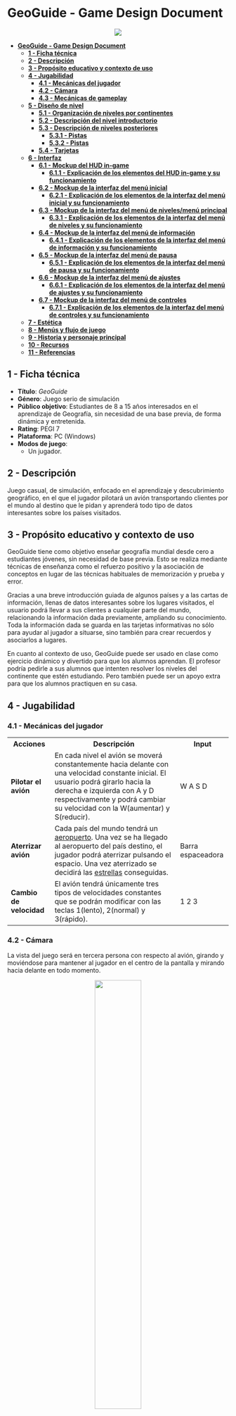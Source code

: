 # **GeoGuide - Game Design Document**
<p align="center"><img src="./imagenesGDD/geoguideTitulo.png"></p>

- [**GeoGuide - Game Design Document**](#geoguide---game-design-document)
	- [**1 - Ficha técnica**](#1---ficha-técnica)
	- [**2 - Descripción**](#2---descripción)
	- [**3 - Propósito educativo y contexto de uso**](#3---propósito-educativo-y-contexto-de-uso)
	- [**4 - Jugabilidad**](#4---jugabilidad)
		- [**4.1 - Mecánicas del jugador**](#41---mecánicas-del-jugador)
		- [**4.2 - Cámara**](#42---cámara)
		- [**4.3 - Mecánicas de gameplay**](#43---mecánicas-de-gameplay)
	- [**5 - Diseño de nivel**](#5---diseño-de-nivel)
		- [**5.1 - Organización de niveles por continentes**](#51---organización-de-niveles-por-continentes)
		- [**5.2 - Descripción del nivel introductorio**](#52---descripción-del-nivel-introductorio)
		- [**5.3 - Descripción de niveles posteriores**](#53---descripción-de-niveles-posteriores)
			- [**5.3.1 - Pistas**](#531---pistas)
			- [**5.3.2 - Pistas**](#532---imprevistos)
		- [**5.4 - Tarjetas**](#54---tarjetas)
	- [**6 - Interfaz**](#6---interfaz)
		- [**6.1 - Mockup del HUD in-game**](#61---mockup-del-hud-in-game)
			- [**6.1.1 - Explicación de los elementos del HUD in-game y su funcionamiento**](#611---explicación-de-los-elementos-del-hud-in-game-y-su-funcionamiento)
		- [**6.2 - Mockup de la interfaz del menú inicial**](#62---mockup-de-la-interfaz-del-menú-inicial)
			- [**6.2.1 - Explicación de los elementos de la interfaz del menú inicial y su funcionamiento**](#621---explicación-de-los-elementos-de-la-interfaz-del-menú-inicial-y-su-funcionamiento)
		- [**6.3 - Mockup de la interfaz del menú de niveles/menú principal**](#63---mockup-de-la-interfaz-del-menú-de-nivelesmenú-principal)
			- [**6.3.1 - Explicación de los elementos de la interfaz del menú de niveles y su funcionamiento**](#631---explicación-de-los-elementos-de-la-interfaz-del-menú-de-niveles-y-su-funcionamiento)
		- [**6.4 - Mockup de la interfaz del menú de información**](#64---mockup-de-la-interfaz-del-menú-de-información)
			- [**6.4.1 - Explicación de los elementos de la interfaz del menú de información y su funcionamiento**](#641---explicación-de-los-elementos-de-la-interfaz-del-menú-de-información-y-su-funcionamiento)
		- [**6.5 - Mockup de la interfaz del menú de pausa**](#65---mockup-de-la-interfaz-del-menú-de-pausa)
			- [**6.5.1 - Explicación de los elementos de la interfaz del menú de pausa y su funcionamiento**](#651---explicación-de-los-elementos-de-la-interfaz-del-menú-de-pausa-y-su-funcionamiento)
		- [**6.6 - Mockup de la interfaz del menú de ajustes**](#66---mockup-de-la-interfaz-del-menú-de-ajustes)
			- [**6.6.1 - Explicación de los elementos de la interfaz del menú de ajustes y su funcionamiento**](#661---explicación-de-los-elementos-de-la-interfaz-del-menú-de-ajustes-y-su-funcionamiento)
		- [**6.7 - Mockup de la interfaz del menú de controles**](#67---mockup-de-la-interfaz-del-menú-de-controles)
			- [**6.7.1 - Explicación de los elementos de la interfaz del menú de controles y su funcionamiento**](#671---explicación-de-los-elementos-de-la-interfaz-del-menú-de-controles-y-su-funcionamiento)
	- [**7 - Estética**](#7---estética)
	- [**8 - Menús y flujo de juego**](#8---menús-y-flujo-de-juego)
	- [**9 - Historia y personaje principal**](#9---historia-y-personaje-principal)
	- [**10 - Recursos**](#10---recursos)
	- [**11 - Referencias**](#11---referencias)

## **1 - Ficha técnica**
- **Título**: *GeoGuide*
- **Género**: Juego serio de simulación
- **Público objetivo**: Estudiantes de 8 a 15 años interesados en el aprendizaje de Geografía, sin necesidad de una base previa, de forma dinámica y entretenida.
- **Rating**: PEGI 7
- **Plataforma**: PC (Windows)
- **Modos de juego**:
	- Un jugador.

## **2 - Descripción**
Juego casual, de simulación, enfocado en el aprendizaje y descubrimiento geográfico, en el que el jugador pilotará un avión transportando clientes por el mundo al destino que le pidan y aprenderá todo tipo de datos interesantes sobre los países visitados.

## **3 - Propósito educativo y contexto de uso**
GeoGuide tiene como objetivo enseñar geografía mundial desde cero a estudiantes jóvenes, sin necesidad de base previa. Esto se realiza mediante técnicas de enseñanza como el refuerzo positivo y la asociación de conceptos en lugar de las técnicas habituales de memorización y prueba y error.

Gracias a una breve introducción guiada de algunos países y a las cartas de información, llenas de datos interesantes sobre los lugares visitados, el usuario podrá llevar a sus clientes a cualquier parte del mundo, relacionando la información dada previamente, ampliando su conocimiento. Toda la información dada se guarda en las tarjetas informativas no sólo para ayudar al jugador a situarse, sino también para crear recuerdos y asociarlos a lugares.

En cuanto al contexto de uso, GeoGuide puede ser usado en clase como ejercicio dinámico y divertido para que los alumnos aprendan. El profesor podría pedirle a sus alumnos que intenten resolver los niveles del continente que estén estudiando. Pero también puede ser un apoyo extra para que los alumnos practiquen en su casa.

## **4 - Jugabilidad**
### **4.1 - Mecánicas del jugador**
<table>
	<tr>
		<th>Acciones</th>
		<th>Descripción</th>
		<th>Input</th>
	</tr>
	<tr>
		<td><b>Pilotar el avión</b></td>
		<td>En cada nivel el avión se moverá constantemente hacia delante con una velocidad constante inicial. El usuario podrá girarlo hacia la derecha e izquierda con A y D respectivamente y podrá cambiar su velocidad con la W(aumentar) y S(reducir).</td>
		<td>W A S D</td>
	</tr>
	<tr>
		<td><b>Aterrizar avión</b></td>
		<td>Cada país del mundo tendrá un <u><a href="#43---mecánicas-de-gameplay">aeropuerto</a></u>. Una vez se ha llegado al aeropuerto del país destino, el jugador podrá aterrizar pulsando el espacio. Una vez aterrizado se decidirá las <u><a href="#53---descripción-de-niveles-posteriores-o-imprevistos">estrellas</a></u> conseguidas.</td>
		<td>Barra espaceadora</td>
	</tr>
	<tr>
		<td><b>Cambio de velocidad</b></td>
		<td>El avión tendrá únicamente tres tipos de velocidades constantes que se podrán modificar con las teclas 1(lento), 2(normal) y 3(rápido).</td>
		<td>1 2 3</td>
	</tr> 
</table>

### **4.2 - Cámara**
La vista del juego será en tercera persona con respecto al avión, girando y moviéndose para mantener al jugador en el centro de la pantalla y mirando hacia delante en todo momento. 

<figure>
<p align="center"><img src="./imagenesGDD/vistaCamara.png" width=50% height=50%></p>
<figcaption><p align="center"><i><b>Imagen 1</b> - Ejemplo de vista en tercera persona de nuestro juego</i></p></figcaption>
</figure>

### **4.3 - Mecánicas de gameplay**
<table>
	<tr>
		<th>Mecánica</th>
		<th>Imagen</th>
		<th>Funcionamiento</th>
	</tr>
	<tr>
		<td>Brújula</td>
		<td></td>
		<td>Elemento que será útil para misiones que describan la ubicación del país destino como “al norte/sur/este/oeste de …”.</td>
	</tr>
	<tr>
		<td>Minimapa</td>
		<td></td>
		<td>Pequeña pantalla que muestra una versión más ampliada del mundo para ayudar al jugador a ubicarse por el mapa.</td>
	</tr>
	<tr>
		<td>Cliente</td>
		<td></td>
		<td>Durante la partida, el cliente mencionará curiosidades geográficas sobre el país destino. Además, transcurrido un tiempo específico, para ayudar al jugador y así evitar frustrar, el cliente le proporcionará una pista.El número total de pistas será 3, en caso de necesitarlas.</td>
	</tr>
	<tr>
		<td>Aeropuerto</td>
		<td></td>
		<td>Área donde podrás depositar a los clientes una vez hayas localizado el país correcto. Sólo podrás hacer ésto si pones el avión a velocidad lenta o “de aterrizaje”.</td>
	</tr>
	<tr>
		<td>Jefe</td>
		<td></td>
		<td>Personaje que te guiará en los niveles de aprendizaje y, pasado un tiempo suficientemente largo a determinar, te ofrecerá ayuda en los niveles normales / te avisará de imprevistos meteorológicos.</td>
	</tr>
</table>

## **5 - Diseño de nivel**
### **5.1 - Organización de niveles por continentes**
Los niveles del juego estarán organizados por continentes (Europa, Asia, África, América, Oceanía), y cada continente tendrá un número de niveles (por ejemplo, 3). Antes de empezar las misiones de un nuevo continente, el jugador tendrá que jugar un nivel introductorio. Para desbloquear los distintos niveles, tanto dentro de un mismo continente, como entre continentes, será necesario tener un mínimo de estrellas, que se conseguirán en los niveles previamente desbloqueados.
### **5.2 - Descripción del nivel introductorio**
En los niveles introductorios, el jefe te irá guiando por los “principales” países de ese continente, de los cuales ganarás tarjetas de información para consultar posteriormente. Estas tarjetas incluirán recuerdos, pero la foto mostrará a tu jefe en lugar de un cliente.

Las tarjetas* que ganes en los niveles introductorios incluirán recuerdo, pero la foto mostrará a tu jefe en lugar de un cliente.
### **5.3 - Descripción de niveles posteriores**
En los niveles normales, el jugador recibirá una misión de su cliente, pidiéndole que le lleve a algún país específico. El cliente puede pedirle directamente al jugador su destino indicando el nombre del país al que quiere viajar, o bien con una “prompt” sobre algún dato concreto del país. Estos datos **siempre** provendrán de información que el propio juego le proporciona al usuario con las tarjetas de información. Dependiendo de la complejidad, a lo largo del nivel habrá varios clientes a los que deberemos llevar al país pedido.
#### **5.3.1 - Pistas**
Si el jugador tarda mucho, o falla en encontrar el país, el cliente le irá dando pistas para facilitar encontrarlo. Estas pistas estarán repartidas durante el juego usando un cronómetro interno o por intentos fallidos. Por ejemplo: pasados 2 minutos, si el jugador aún no sabe dónde ir, se dará la primera para evitar que se frustre e intentar guiarlo. Pasado 1 minuto desde la primera pista se proporcionará la siguiente y, tras otro minuto, la última.

Ya que nuestro juego se basa en el aprendizaje desde cero, no queremos frustrar ni castigar al usuario por fallar. Nuestra intención es que el usuario identifique y relacione los países a los datos proporcionados por el jefe, los clientes y las tarjetas. Queremos evitar la filosofía de “prueba y error” y que estos lugares sean más que un punto en el mapa. Por eso mismo, se le proporcionarán 3 pistas y, tras ellas, si el jugador aún está perdido, se le guiará hacia el destino. 
#### **5.3.2 - Imprevistos**
Además, en niveles algo más avanzados, podrán aparecer tormentas o imprevistos meteorológicos por el mapa que el jugador tendrá que esquivar.

En cada nivel el jugador podrá ganar hasta tres estrellas, aunque solo necesitará una para desbloquear el siguiente nivel y ganar una(s) tarjeta(s). En caso de ganar las 3, conseguirá un recuerdo del cliente para adornar su tarjeta de información.
### **5.4 - Tarjetas**
Cada país que visitemos en alguno de los niveles nos proporcionará una tarjeta con información sobre éste, como por ejemplo su bandera, su capital, el idioma que se habla y algún dato interesante. Además, si en el nivel en el que se consigue esa tarjeta hemos conseguido las tres estrellas, o era un nivel introductorio, la tarjeta incluirá también una pequeña postal con el cliente al que llevamos a ese país (o con nuestro jefe en caso de los niveles introductorios), posando con algún monumento famoso de ese país.

Una vez conseguida cada tarjeta, esta estará disponible en el menú de información, al que podremos acceder tanto antes como durante los niveles de juego, y su información nos será útil tanto para encontrar otros países colindantes como para repasar lo aprendido.
Además, el hecho de que las postales sólo aparecen si consigues las 3 estrellas, motivará al jugador a intentar conseguirlas para completar el álbum y tener un memento de su esfuerzo y su aprendizaje.

## **6 - Interfaz**
### **6.1 - Mockup del HUD in-game**
#### **6.1.1 - Explicación de los elementos del HUD in-game y su funcionamiento**
<table>
	<tr>
		<th><b>Elemento</b></th>
		<th><b>Imagen</b></th>
		<th><b>Explicación</b></th>
	</tr>
	<tr>
		<td>Recuadro de misión</td>
		<td>-Aquí va una imagen del recuadro de misiones una vez acabado el juego-</td>
		<td>En la parte superior de la pantalla aparecerá un recuadro rectangular que contiene el objetivo de nuestra misión actual. Por ejemplo, si nuestro cliente quiere visitar un país al sur de Dinamarca, en la parte superior de la pantalla nos aparecerá un texto del estilo <i>Lleva al cliente a un país al sur de Dinamarca</i>.</td>
	</tr>
	<tr>
		<td>Pistas</td>
		<td>-Aquí va una imagen de las pistas una vez acabado el juego-</td>
		<td>Justo debajo de la imagen de nuestro cliente, aparecerán las sucesivas pistas que este te va dando si no consigues encontrar el país que este te pide. Las pistas son una lista vertical de tres bocadillos con un pequeño texto a modo de pista. Por ejemplo, siguiendo con el ejemplo anterior, podemos tener de pistas <i>Un monumento importante es la Puerta de Brandemburgo</i>, <i>Es la cuna de la industria automotriz europea</i> y <i>Su capital es Berlín</i>.</td>
	</tr>
	<tr>
		<td>Botón de menú de pausa</td>
		<td>-Aquí va una imagen del botón de menú de pausa una vez acabado el juego</td>
		<td>En la esquina inferior izquierda encontramos el botón que nos lleva al menú de pausa.</td>
	</tr>
</table>

### **6.2 - Mockup de la interfaz del menú inicial**
#### **6.2.1 - Explicación de los elementos de la interfaz del menú inicial y su funcionamiento**
<table>
	<tr>
		<th><b>Elemento</b></th>
		<th><b>Imagen</b></th>
		<th><b>Explicación</b></th>
	</tr>
	<tr>
		<td>Botón de "Jugar"</td>
		<td>-Aquí va una imagen del botón de jugar-</td>
		<td>Al pulsar este botón vamos al menú de los niveles, que va actuar como nuestro menú principal.</td>
	</tr>
	<tr>
		<td>Botón de "Salir"</td>
		<td>-Aquí va una imagen del botón de salir-</td>
		<td>Al pulsar este botón salimos del juego.</td>
	</tr>
</table>

### **6.3 - Mockup de la interfaz del menú de niveles/menú principal**
#### **6.3.1 - Explicación de los elementos de la interfaz del menú de niveles y su funcionamiento**
<table>
	<tr>
		<th><b>Elemento</b></th>
		<th><b>Imagen</b></th>
		<th><b>Explicación</b></th>
	</tr>
	<tr>
		<td>Lista de niveles</td>
		<td>-Aquí va una imagen con la lista de niveles-</td>
		<td>En la parte izquierda del menú encontramos una lista con todos los niveles jugables en nuestro juego. Los niveles están separados por continentes, y cada uno de los botones del nivel tiene el número de nivel y el número de estrellas conseguidas, inicialmente, 3 estrellas en color gris para luego rellenarse con estrellas doradas.</td>
	</tr>
	<tr>
		<td>Botón de ajustes</td>
		<td>-Aquí va una imagen del botón de jugar-</td>
		<td>En la esquina inferior derecha tenemos el botón con la rueda de ajustes, que al pulsar, nos lleva al menú de ajustes.</td>
	</tr>
	<tr>
		<td>Botón de tarjetas obtenidas</td>
		<td>-Aquí va una imagen del botón de jugar-</td>
		<td>En la esquina superior derecha nos encontramos con un botón, en forma de globo terráqueo, que contiene el submenú de las tarjetas obtenidas. En este menú tendremos una lista con todas las tarjetas de todos los países que hemos visitado a lo largo de los niveles que hemos jugado.</td>
	</tr>
	<tr>
		<td>Botón de volver atrás</td>
		<td>-Aquí va una imagen del botón de jugar-</td>
		<td>En la esquina inferior izquierda tenemos el botón que nos permite volver atrás al menú inicial, donde podremos salir del juego.</td>
	</tr>
</table>

### **6.4 - Mockup de la interfaz del menú de información**
#### **6.4.1 - Explicación de los elementos de la interfaz del menú de información y su funcionamiento**
<table>
	<tr>
		<th><b>Elemento</b></th>
		<th><b>Imagen</b></th>
		<th><b>Explicación</b></th>
	</tr>
	<tr>
		<td>Tarjetas de información</td>
		<td></td>
		<td>El menú entero está ocupado por una lista de las tarjetas de los países, explicadas anteriormente en <a href="#54---tarjetas"><i>el apartado 5.4</i></a>.</td>
	</tr>
</table>

### **6.5 - Mockup de la interfaz del menú de pausa**
#### **6.5.1 - Explicación de los elementos de la interfaz del menú de pausa y su funcionamiento**
<table>
	<tr>
		<th><b>Elemento</b></th>
		<th><b>Imagen</b></th>
		<th><b>Explicación</b></th>
	</tr>
	<tr>
		<td>Botón de volver al juego</td>
		<td></td>
		<td>Este botón nos permite volver al juego tal y donde lo dejamos.</td>
	</tr>
	<tr>
		<td>Botón de ajustes</td>
		<td></td>
		<td>Este botón nos permite ir al menú de ajustes.</td>
	</tr>
	<tr>
		<td>Botón de información</td>
		<td></td>
		<td>Este botón nos permite ir al menú de información para poder consultar los países ya visitados en caso de que se nos olviden en mitad de la partida.</td>
	</tr>
	<tr>
		<td>Botón de salir de la partida</td>
		<td></td>
		<td>Este botón nos permite volver al menú principal y abandonar el nivel en el que estamos actualmente.</td>
	</tr>
</table>

### **6.6 - Mockup de la interfaz del menú de ajustes**
#### **6.6.1 - Explicación de los elementos de la interfaz del menú de ajustes y su funcionamiento**
<table>
	<tr>
		<th><b>Elemento</b></th>
		<th><b>Imagen</b></th>
		<th><b>Explicación</b></th>
	</tr>
	<tr>
		<td>Botón de ajustes gráficos</td>
		<td></td>
		<td>Este botón nos llevará al menú de ajustes gráficos, en el que encontraremos ajustes para el brillo de la pantalla, resolución, pantalla completa, etc... -aún por ver lo que se va a meter-</td>
	</tr>
	<tr>
		<td>Botón de ajustes de sonido</td>
		<td></td>
		<td>Este botón nos llevará al menú de ajustes de sonido, en el que encontraremos ajustes para el volumen general, volumen de elementos de la interfaz, etc...</td>
	</tr>
	<tr>
		<td>Botón de controles</td>
		<td></td>
		<td>Este botón nos llevará al menú de controles, en el que podremos consultar los controles a usar con los diferentes elementos del juego.</td>
	</tr>
	<tr>
		<td>Botón de volver atrás</td>
		<td></td>
		<td>Este botón nos llevará al menú inmediatamente anterior, desde el cual hayamos accedido al menú de ajustes.</td>
	</tr>
</table>

### **6.7 - Mockup de la interfaz del menú de controles**
#### **6.7.1 - Explicación de los elementos de la interfaz del menú de controles y su funcionamiento**
<table>
	<tr>
		<th><b>Elemento</b></th>
		<th><b>Imagen</b></th>
		<th><b>Explicación</b></th>
	</tr>
	<tr>
		<td>Lista de controles</td>
		<td></td>
		<td>En pleno centro del menú encontraremos una lista con los controles que hemos definido para los diversos elementos del juego, por ejemplo, manejo del avión, interactuar con los clientes, aterrizar, cambiar velocidad del avión, etc...</td>
	</tr>
</table>


## **7 - Estética**
La estética del juego se basa en un estilo _cartoon_, suave, sencillo y colorido, pero sobre todo atractivo para nuestro público objetivo ideal. Una estética más realista y decorada puede llevar a los jugadores a la distracción, algo poco conveniente cuando se trata de un juego principalmente educativo; por ello, hemos decidido una estética más sobria y sencilla, la cual evite cualquier tipo de distracción y permita al jugador centrarse en el aprendizaje.

Este estilo se podrá ver en el diseño de las interfaces, las cuales están pensadas para ser sencillas y fáciles de usar; el diseño de los clientes, los cuales tendrán pocos detalles y serán muy sencillos; y, principalmente, el mapa terrestre, en el cual los países no tendrán ningún tipo de información acerca de los accidentes geográficos (es decir, montañas, ríos, valles, zonas nevadas, etc... no serán visibles en el mapa), ya que será un mapa plano en el que ¿¿(cada país tiene un color distinto a los países que lo rodean)??

## **8- Menús y flujo de juego**

## **9 - Historia y personaje principal**
<table>
	<tr>
		<td>Jugador</td>
		<td>El jugador encarnará a un nuevo piloto de una aerolínea encargada de llevar a clientes por el mundo, durante el juego irá ganando conocimiento sobre los distintos países gracias a sus clientes y a la experiencia de sus viajes hasta que es ascendido a piloto senior(?)</td>
	</tr>
</table>

## **10 - Recursos**

## **11 - Referencias**
### **11.1 - Videojuegos**
- [*GeoGuessr* (2013)](https://www.geoguessr.com/es), videojuego en web diseñado por [**Anton Wallén**](https://twitter.com/antonwallen).
- [*Geotastic* (2021)](https://geotastic.net/home), videojuego similar a *GeoGuessr* creado por [*Edutastic Games*](https://www.edutastic.de).
- [*Geographical Adventures* (2022)](https://sebastian.itch.io/geographical-adventures), videojuego creado por [**Sebastian Lague**](https://www.youtube.com/@SebastianLague) en su serie de YouTube homónima.
- [*Microsoft Flight Simulator*](https://www.flightsimulator.com), serie de videojuegos de simulación aérea creada por Microsoft.
